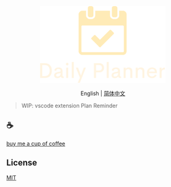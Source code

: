 <p align="center">
<img height="200" src="./assets/kv.png" alt="Daily Planner">
</p>
<p align="center"> English | <a href="./README_zh.md">简体中文</a></p>

>WIP: vscode extension Plan Reminder

## :coffee:

[buy me a cup of coffee](https://github.com/Simon-He95/sponsor)

## License

[MIT](./license)
